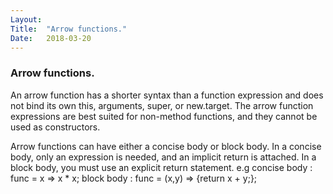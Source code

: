 ```yaml
---
Layout:	
Title:	"Arrow functions."
Date:	2018-03-20 
---
```


### Arrow functions.



An arrow function has a shorter syntax than a function expression and does not bind its own this, arguments, super, or new.target.
The arrow function expressions are best suited for non-method functions, and they cannot be used as constructors.

Arrow functions can have either a concise body or block body.
In a concise body, only an expression is needed, and an implicit return is attached. 
In a block body, you must use an explicit return statement.
e.g concise body : func = x => x * x;
    block body : func = (x,y) => {return x + y;};

